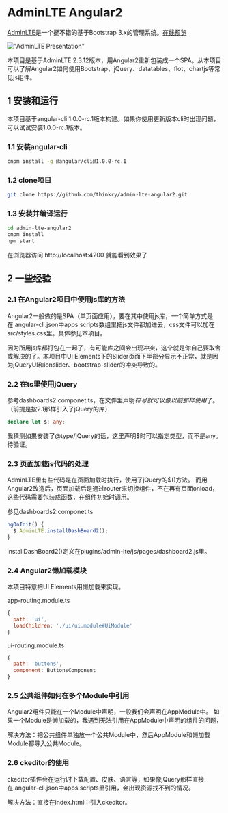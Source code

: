 # AdminLTE Angular2

[AdminLTE](https://github.com/almasaeed2010/AdminLTE)是一个挺不错的基于Bootstrap 3.x的管理系统。[在线预览](https://almsaeedstudio.com/themes/AdminLTE/)

!["AdminLTE Presentation"](https://almsaeedstudio.com/AdminLTE2.png "AdminLTE Presentation")

本项目是基于AdminLTE 2.3.12版本，用Angular2重新包装成一个SPA。从本项目可以了解Angular2如何使用Bootstrap、jQuery、datatables、flot、chartjs等常见js组件。

## 1 安装和运行
本项目基于angular-cli 1.0.0-rc.1版本构建。如果你使用更新版本cli时出现问题，可以试试安装1.0.0-rc.1版本。

### 1.1 安装angular-cli
```bash
cnpm install -g @angular/cli@1.0.0-rc.1
```

### 1.2 clone项目
```bash
git clone https://github.com/thinkry/admin-lte-angular2.git
```

### 1.3 安装并编译运行
```bash
cd admin-lte-angular2
cnpm install
npm start
```
在浏览器访问 http://localhost:4200 就能看到效果了

  
  
  
## 2 一些经验

### 2.1 在Angular2项目中使用js库的方法

Angular2一般做的是SPA（单页面应用），要在其中使用js库，一个简单方式是在.angular-cli.json中apps.scripts数组里把js文件都加进去，css文件可以加在src/styles.css里。具体参见本项目。

因为所用js库都打包在一起了，有可能库之间会出现冲突，这个就是你自己要取舍或解决的了。本项目中UI Elements下的Slider页面下半部分显示不正常，就是因为jQueryUI和ionslider、bootstrap-slider的冲突导致的。

### 2.2 在ts里使用jQuery

参考dashboards2.componet.ts，在文件里声明$符号就可以像以前那样使用$了。（前提是按2.1那样引入了jQuery的库）
```typescript
declare let $: any;
```
我猜测如果安装了@type/jQuery的话，这里声明$时可以指定类型，而不是any。待验证。

### 2.3 页面加载js代码的处理

AdminLTE里有些代码是在页面加载时执行，使用了jQuery的$()方法。
而用Angular2改造后，页面加载后是通过router来切换组件，不在再有页面onload，这些代码需要包装成函数，在组件初始时调用。

参见dashboards2.componet.ts
```typescript
ngOnInit() {
  $.AdminLTE.installDashBoard2();
}
```
installDashBoard2()定义在plugins/admin-lte/js/pages/dashboard2.js里。

### 2.4 Angular2懒加载模块

本项目特意把UI Elements用懒加载来实现。

app-routing.module.ts
```js
{
  path: 'ui',
  loadChildren: './ui/ui.module#UiModule'
}
```

ui-routing.module.ts
```js
{
  path: 'buttons',
  component: ButtonsComponent
}
```

### 2.5 公共组件如何在多个Module中引用

Angular2组件只能在一个Module中声明，一般我们会声明在AppModule中。
如果一个Module是懒加载的，我遇到无法引用在AppModule中声明的组件的问题，

解决方法：把公共组件单独放一个公共Module中，然后AppModule和懒加载Module都导入公共Module。

### 2.6 ckeditor的使用

ckeditor插件会在运行时下载配置、皮肤、语言等，如果像jQuery那样直接在.angular-cli.json中apps.scripts里引用，会出现资源找不到的情况。

解决方法：直接在index.html中引入ckeditor。
